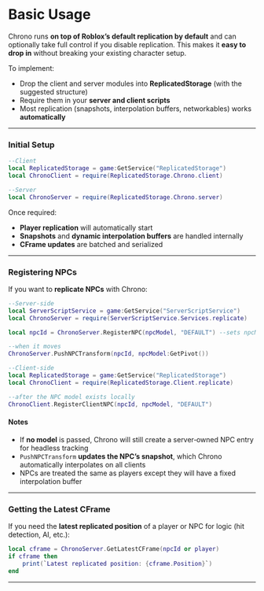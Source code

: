# Basic Usage

Chrono runs **on top of Roblox’s default replication by default** and can optionally take full control if you disable replication. This makes it **easy to drop in** without breaking your existing character setup.


To implement:

- Drop the client and server modules into **ReplicatedStorage** (with the suggested structure)  
- Require them in your **server and client scripts**  
- Most replication (snapshots, interpolation buffers, networkables) works **automatically**

---

### Initial Setup

```lua
--Client
local ReplicatedStorage = game:GetService("ReplicatedStorage")
local ChronoClient = require(ReplicatedStorage.Chrono.client)
```
```lua
--Server
local ChronoServer = require(ReplicatedStorage.Chrono.server) 
```
Once required:

- **Player replication** will automatically start  
- **Snapshots** and **dynamic interpolation buffers** are handled internally  
- **CFrame updates** are batched and serialized 

---

### Registering NPCs

If you want to **replicate NPCs** with Chrono:
```lua
--Server-side
local ServerScriptService = game:GetService("ServerScriptService")
local ChronoServer = require(ServerScriptService.Services.replicate)

local npcId = ChronoServer.RegisterNPC(npcModel, "DEFAULT") --sets npcModel:SetAttribute("NPC_ID", npcId)

--when it moves
ChronoServer.PushNPCTransform(npcId, npcModel:GetPivot())
```

```lua
--Client-side
local ReplicatedStorage = game:GetService("ReplicatedStorage")
local ChronoClient = require(ReplicatedStorage.Client.replicate)

--after the NPC model exists locally
ChronoClient.RegisterClientNPC(npcId, npcModel, "DEFAULT")
```

#### Notes

- If **no model** is passed, Chrono will still create a server‑owned NPC entry for headless tracking  
- `PushNPCTransform` **updates the NPC’s snapshot**, which Chrono automatically interpolates on all clients  
- NPCs are treated the same as players except they will have a fixed interpolation buffer

---

### Getting the Latest CFrame

If you need the **latest replicated position** of a player or NPC for logic (hit detection, AI, etc.):
```lua
local cframe = ChronoServer.GetLatestCFrame(npcId or player)
if cframe then
    print(`Latest replicated position: {cframe.Position}`)
end
```
---
